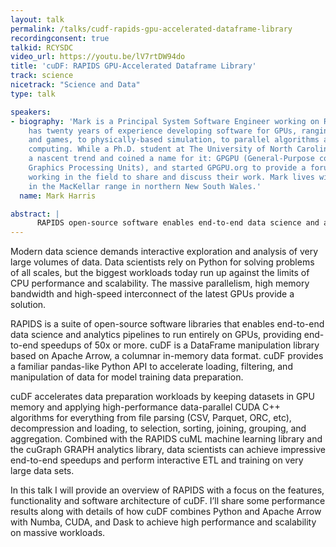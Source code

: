 ```yaml
---
layout: talk
permalink: /talks/cudf-rapids-gpu-accelerated-dataframe-library
recordingconsent: true
talkid: RCYSDC
video_url: https://youtu.be/lV7rtDW94do
title: 'cuDF: RAPIDS GPU-Accelerated Dataframe Library'
track: science
nicetrack: "Science and Data"
type: talk

speakers:
- biography: 'Mark is a Principal System Software Engineer working on RAPIDS. Mark
    has twenty years of experience developing software for GPUs, ranging from graphics
    and games, to physically-based simulation, to parallel algorithms and high-performance
    computing. While a Ph.D. student at The University of North Carolina he recognized
    a nascent trend and coined a name for it: GPGPU (General-Purpose computing on
    Graphics Processing Units), and started GPGPU.org to provide a forum for those
    working in the field to share and discuss their work. Mark lives with his family
    in the MacKellar range in northern New South Wales.'
  name: Mark Harris

abstract: | 
      RAPIDS open-source software enables end-to-end data science and analytics pipelines to run entirely on GPUs. Key to RAPIDS is cuDF, a pandas-like Python data frame library with a high-performance CUDA C++ implementation. cuDF and RAPIDS enable large speedups for end-to-end data science using GPUs.
---
```


Modern data science demands interactive exploration and analysis of very large volumes of data. Data scientists rely on Python for solving problems of all scales, but the biggest workloads today run up against the limits of CPU performance and scalability. The massive parallelism, high memory bandwidth and high-speed interconnect of the latest GPUs provide a solution.

RAPIDS is a suite of open-source software libraries that enables end-to-end data science and analytics pipelines to run entirely on GPUs, providing end-to-end speedups of 50x or more. cuDF is a DataFrame manipulation library based on Apache Arrow, a columnar in-memory data format. cuDF provides a familiar pandas-like Python API to accelerate loading, filtering, and manipulation of data for model training data preparation.

cuDF accelerates data preparation workloads by keeping datasets in GPU memory and applying high-performance data-parallel CUDA C++ algorithms for everything from file parsing (CSV, Parquet, ORC, etc), decompression and loading, to selection, sorting, joining, grouping, and aggregation. Combined with the RAPIDS cuML machine learning library and the cuGraph GRAPH analytics library, data scientists can achieve impressive end-to-end speedups and perform interactive ETL and training on very large data sets.

In this talk I will provide an overview of RAPIDS with a focus on the features, functionality and software architecture of cuDF. I’ll share some performance results along with details of how cuDF combines Python and Apache Arrow with Numba, CUDA, and Dask to achieve high performance and scalability on massive workloads.
